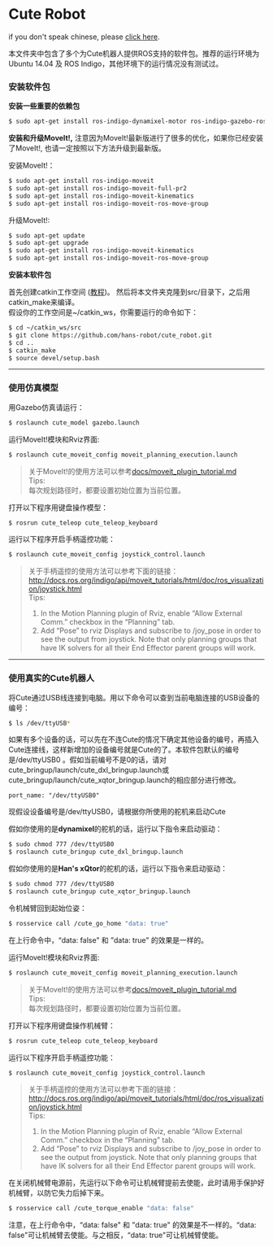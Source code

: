 Cute Robot
======
if you don't speak chinese, please [click here](./README_english.md).

本文件夹中包含了多个为Cute机器人提供ROS支持的软件包。推荐的运行环境为 Ubuntu 14.04 及 ROS Indigo，其他环境下的运行情况没有测试过。

### 安装软件包

**安装一些重要的依赖包**
```sh
$ sudo apt-get install ros-indigo-dynamixel-motor ros-indigo-gazebo-ros-control
```
**安装和升级MoveIt!,** 注意因为MoveIt!最新版进行了很多的优化，如果你已经安装了MoveIt!, 也请一定按照以下方法升级到最新版。

安装MoveIt!：
```sh
$ sudo apt-get install ros-indigo-moveit
$ sudo apt-get install ros-indigo-moveit-full-pr2
$ sudo apt-get install ros-indigo-moveit-kinematics
$ sudo apt-get install ros-indigo-moveit-ros-move-group
```
升级MoveIt!:
```sh
$ sudo apt-get update
$ sudo apt-get upgrade
$ sudo apt-get install ros-indigo-moveit-kinematics
$ sudo apt-get install ros-indigo-moveit-ros-move-group
```
**安装本软件包**

首先创建catkin工作空间 ([教程](http://wiki.ros.org/catkin/Tutorials))。 然后将本文件夹克隆到src/目录下，之后用catkin_make来编译。  
假设你的工作空间是~/catkin_ws，你需要运行的命令如下：
```sh
$ cd ~/catkin_ws/src
$ git clone https://github.com/hans-robot/cute_robot.git
$ cd ..
$ catkin_make
$ source devel/setup.bash
```

---

### 使用仿真模型

用Gazebo仿真请运行：
```sh
$ roslaunch cute_model gazebo.launch
```
运行MoveIt!模块和Rviz界面:
```sh
$ roslaunch cute_moveit_config moveit_planning_execution.launch
```
> 关于MoveIt!的使用方法可以参考[docs/moveit_plugin_tutorial.md](docs/moveit_plugin_tutorial.md)  
Tips:  
每次规划路径时，都要设置初始位置为当前位置。

打开以下程序用键盘操作模型：
```sh
$ rosrun cute_teleop cute_teleop_keyboard
```
运行以下程序开启手柄遥控功能：
```sh
$ roslaunch cute_moveit_config joystick_control.launch
```
> 关于手柄遥控的使用方法可以参考下面的链接：  
http://docs.ros.org/indigo/api/moveit_tutorials/html/doc/ros_visualization/joystick.html  
Tips:  
> 1. In the Motion Planning plugin of Rviz, enable “Allow External Comm.” checkbox in the “Planning” tab.  
> 2. Add “Pose” to rviz Displays and subscribe to /joy_pose in order to see the output from joystick. Note that only planning groups that have IK solvers for all their End Effector parent groups will work.

---

### 使用真实的Cute机器人
将Cute通过USB线连接到电脑。用以下命令可以查到当前电脑连接的USB设备的编号：
```sh
$ ls /dev/ttyUSB*
```
如果有多个设备的话，可以先在不连Cute的情况下确定其他设备的编号，再插入Cute连接线，这样新增加的设备编号就是Cute的了。本软件包默认的编号是/dev/ttyUSB0 。假如当前编号不是0的话，请对cute_bringup/launch/cute_dxl_bringup.launch或cute_bringup/launch/cute_xqtor_bringup.launch的相应部分进行修改。
```
port_name: "/dev/ttyUSB0"
```

现假设设备编号是/dev/ttyUSB0，请根据你所使用的舵机来启动Cute

假如你使用的是**dynamixel**的舵机的话，运行以下指令来启动驱动：
```sh
$ sudo chmod 777 /dev/ttyUSB0
$ roslaunch cute_bringup cute_dxl_bringup.launch
```
假如你使用的是**Han's xQtor**的舵机的话，运行以下指令来启动驱动：
```sh
$ sudo chmod 777 /dev/ttyUSB0
$ roslaunch cute_bringup cute_xqtor_bringup.launch
```

令机械臂回到起始位姿：
```sh
$ rosservice call /cute_go_home "data: true"
```
在上行命令中，“data: false" 和 ”data: true" 的效果是一样的。

运行MoveIt!模块和Rviz界面:
```sh
$ roslaunch cute_moveit_config moveit_planning_execution.launch
```
> 关于MoveIt!的使用方法可以参考[docs/moveit_plugin_tutorial.md](docs/moveit_plugin_tutorial.md)  
Tips:  
每次规划路径时，都要设置初始位置为当前位置。

打开以下程序用键盘操作机械臂：
```sh
$ rosrun cute_teleop cute_teleop_keyboard
```
运行以下程序开启手柄遥控功能：
```sh
$ roslaunch cute_moveit_config joystick_control.launch
```
> 关于手柄遥控的使用方法可以参考下面的链接：  
http://docs.ros.org/indigo/api/moveit_tutorials/html/doc/ros_visualization/joystick.html  
Tips:  
> 1. In the Motion Planning plugin of Rviz, enable “Allow External Comm.” checkbox in the “Planning” tab.   
> 2. Add “Pose” to rviz Displays and subscribe to /joy_pose in order to see the output from joystick. Note that only planning groups that have IK solvers for all their End Effector parent groups will work.

在关闭机械臂电源前，先运行以下命令可让机械臂提前去使能，此时请用手保护好机械臂，以防它失力后掉下来。
```sh
$ rosservice call /cute_torque_enable "data: false" 
```
注意，在上行命令中，“data: false" 和 ”data: true" 的效果是不一样的。“data: false"可让机械臂去使能。与之相反，“data: true"可让机械臂使能。